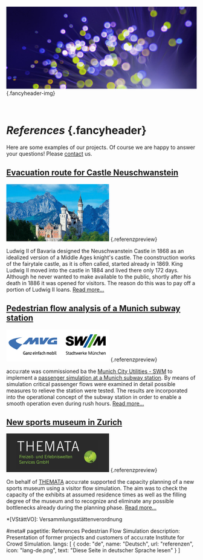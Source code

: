 ![](/img/accurate-bild-3.jpg) {.fancyheader-img}
# <br /> *References* {.fancyheader}

Here are some examples of our projects. Of course we are happy to answer your questions! Please [contact](kontakt) us.


## [Evacuation route for Castle Neuschwanstein](simulation-entfluchtungsanalyse-schloss-neuschwanstein)
[![Schloss Neuschwanstein Thumbnail](img/referenzen/neuschwanstein_02a_foto_anton_j_brandl_thumb.jpg)](simulation-entfluchtungsanalyse-schloss-neuschwanstein) {.referenzpreview}

Ludwig II of Bavaria designed the Neuschwanstein Castle in 1868 as an idealized version of a Middle Ages knight's castle. The coonstruction works of the fairytale castle, as it is often called, started already in 1869. King Ludwig II moved into the castle in 1884 and lived there only 172 days. Although he never wanted to make available to the public, shortly after his death in 1886 it was opened for visitors. The reason do this was to pay off a portion of Ludwig II loans. [Read more...](simulation-entfluchtungsanalyse-schloss-neuschwanstein)



## [Pedestrian flow analysis of a Munich subway station](personenstromanalyse-ubahn-station-muenchen-mvg)

[![Logo SWM MVG](img/referenzen/logo-swm-mvg.png)](personenstromanalyse-ubahn-station-muenchen-mvg) {.referenzpreview}

accu:rate was commissioned ba the [Munich City Utilities - SWM](https://www.swm.de/) to implement a [passenger simulation at a Munich subway station](personenstromanalyse-ubahn-station-muenchen-mvg). By means of simulation critical passenger flows were examined in detail possible measures to relieve the station were tested. The results are incorporated into the operational concept of the subway station in order to enable a smooth operation even during rush hours. [Read more...](personenstromanalyse-ubahn-station-muenchen-mvg)



## [New sports museum in Zurich](simulation-sportmuseum)
[![Logo THEMATA](img/referenzen/themata-logo.png)](simulation-sportmuseum) {.referenzpreview}

On behalf of [THEMATA](http://www.themata.de/) accu:rate supported the capacity planning of a new sports museum using a visitor flow simulation. The aim was to check the capacity of the exhibits at assumed residence times as well as the filling degree of the museum and to recognize and eliminate any possible bottlenecks already during the planning phase. [Read more...](simulation-sportmuseum)



*[VStättVO]: Versammlungsstättenverordnung

#meta#
pagetitle: References Pedestrian Flow Simulation
description: Presentation of former projects and customers of accu:rate Institute for Crowd Simulation.
langs: [
    { code: "de", name: "Deutsch", url: "referenzen", icon: "lang-de.png", text: "Diese Seite in deutscher Sprache lesen" }
]
